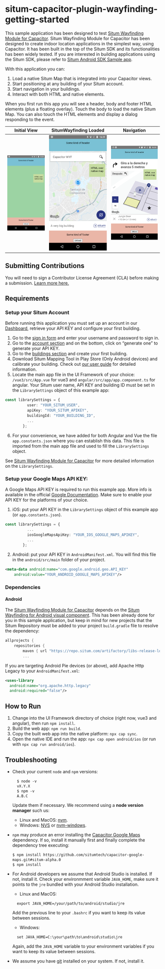 # situm-capacitor-plugin-wayfinding-getting-started

This sample application has been designed to test [Situm Wayfinding Module for Capacitor](https://github.com/situmtech/situm-capacitor-plugin-wayfinding). Situm Wayfinding Module for Capacitor has been designed to create indoor location applications in the simplest way, using Capacitor. It has been built in the top of the Situm SDK and its functionalities has been widely tested. If you are interested in building applications using the Situm SDK, please refer to [Situm Android SDK Sample app](https://github.com/situmtech/situm-android-getting-started).

With this application you can:

1. Load a native Situm Map that is integrated into your Capacitor views.
2. Start positioning at any building of your Situm account.
3. Start navigation in your buildings.
4. Interact with both HTML and native elements.

When you first run this app you will see a header, body and footer HTML elements (plus a floating overlay).
Touch the body to load the native Situm Map.
You can also touch the HTML elements and display a dialog responding to the event.

Initial View               | SitumWayfinding Loaded     | Navigation
:-------------------------:|:-------------------------: |:-------------------------:
![Initial View](images/wyf-pre-load.png?raw=true "Initial view")  |  ![SitumWayfinding Loaded](images/wyf-loaded.png?raw=true "SitumWayfindingLoaded") | ![Navigation](images/wyf-navigation.png?raw=true "Navigation")


## Submitting Contributions

You will need to sign a Contributor License Agreement (CLA) before making a submission. 
[Learn more here.](https://situm.com/contributions/)

## Requirements

### Setup your Situm Account

Before running this application you must set up an account in our [Dashboard](https://dashboard.situm.com), retrieve your API KEY and configure your first building.

1. Go to the [sign in form](http://dashboard.situm.com/accounts/register) and enter your username and password to sign in.
2. Go to the [account section](https://dashboard.situm.com/accounts/profile) and on the bottom, click on “generate one” to generate your API KEY.
3. Go to the [buildings section](http://dashboard.situm.com/buildings) and create your first building.
4. Download Situm Mapping Tool in Play Store (Only Android devices) and calibrate your building. Check out [our user guide](https://situm.com/docs/03-calibration/) for detailed information.
5. Locate the main app file in the UI Framework of your choice: `/vue3/src/App.vue` for vue3 and `angular/src/app/app.component.ts` for angular. Your Situm user name, API KEY and building ID must be set in the `LibrarySettings` object of this example app:
```typescript
const librarySettings = {
          user: "YOUR_SITUM_USER",
          apiKey: "YOUR_SITUM_APIKEY",
          buildingId: "YOUR_BUILDING_ID",
          ...
        };
```
6. For your convenience, we have added for both Angular and Vue the file `app.constants.json` where you can establish this data. This file is imported from the main app file and used to fill the `LibrarySettings` object.

See [Situm Wayfinding Module for Capacitor](https://github.com/situmtech/situm-capacitor-plugin-wayfinding) for more detailed information on the `LibrarySettings`.

### Setup your Google Maps API KEY:

A Google Maps API KEY is required to run this example app.
More info is available in the official [Google Documentation](https://developers.google.com/maps/documentation/android-sdk/get-api-key).
Make sure to enable your API KEY for the platforms of your choice.

1. iOS: put your API KEY in the `LibrarySettings` object of this example app (or `app.constants.json`).
```typescript
const librarySettings = {
          ...
          iosGoogleMapsApiKey: "YOUR_IOS_GOOGLE_MAPS_APIKEY",
          ...
        };
```
2. Android: put your API KEY in `AndroidManifest.xml`. You will find this file in the `android/src/main` folder of your project.
```xml
<meta-data android:name="com.google.android.geo.API_KEY"
    android:value="YOUR_ANDROID_GOOGLE_MAPS_APIKEY"/>
```

### Dependencies

#### Android

The [Situm Wayfinding Module for Capacitor](https://github.com/situmtech/situm-capacitor-plugin-wayfinding) depends on the [Situm Wayfinding for Android visual component](https://situm.com/docs/01-android-quickstart-guide/). This has been already done for you in this sample application, but keep in mind for new projects that the Situm Repository must be added to your project `build.gradle` file to resolve the dependency:
```groovy
allprojects {
    repositories {
        maven { url "https://repo.situm.com/artifactory/libs-release-local" }
        ...
```

If you are targeting Android Pie devices (or above), add Apache Http Legacy to your `AndroidManifest.xml`:
```xml
<uses-library
  android:name="org.apache.http.legacy"
  android:required="false"/>
```

## How to Run

1. Change into the UI Framework directory of choice (right now, vue3 and angular), then run `npm install`.
2. Build the web app: `npm run build`.
3. Copy the built web app into the native platform: `npx cap sync`.
4. Open the native IDE and run the app: `npx cap open android/ios` (or run with `npx cap run android/ios`).

## Troubleshooting

* Check your current `node` and `npm` versions:
  ```
    $ node -v
    vX.Y.X
    $ npm -v
    A.B.C
  ```
  Update them if necessary. We recommend using a __node version manager__ such us:

  * Linux and MacOS: [nvm](https://github.com/nvm-sh/nvm).
  * Windows: [NVS](https://github.com/jasongin/nvs) or [nvm-windows](https://github.com/coreybutler/nvm-windows).

* `npm` may produce an error installing the [Capacitor Google Maps](https://github.com/situmtech/capacitor-google-maps.git#situm-alpha.0) dependency. If so, install it manually first and finally complete the dependency tree executing:
  ```
  $ npm install https://github.com/situmtech/capacitor-google-maps.git#situm-alpha.0
  $ npm install
  ```

* For Android developers we assume that Android Studio is installed. If not, install it.
  Check your environmment variable `JAVA_HOME`, make sure it points to the `jre` bundled with your Android Studio installation.

  * Linux and MacOS:
  ```
    export JAVA_HOME=/your/path/to/android/studio/jre
  ```
  Add the previous line to your `.bashrc` if you want to keep its value between sessions.
  * Windows:
  ```
    set JAVA_HOME=C:\your\path\to\android\studio\jre
  ```
  Again, add the `JAVA_HOME` variable to your environment variables if you want to keep its value between sessions.


* We assume you have [git](https://git-scm.com/) installed on your system. If not, install it.
